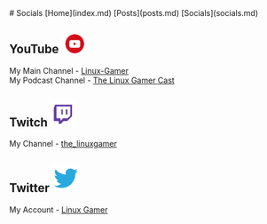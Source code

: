 <head><title>Linux-Gamer - Socials</title></head>
# Socials
[Home](index.md) [Posts](posts.md) [Socials](socials.md)

## YouTube <img src="/resources/yt.png" alt="youtube=logo" width="50"/>

My Main Channel - [Linux-Gamer](https://www.youtube.com/channel/UCbBtLFxKBpcwt85EoP0kXRg)
<br>
My Podcast Channel - [The Linux Gamer Cast](https://www.youtube.com/channel/UCwDnzR6jL9gysWn6e4VRyOw)

## Twitch <img src="/resources/twitch.png" alt="twitch-logo" width="45"/>

My Channel - [the_linuxgamer](https://twitch.tv/the_linuxgamer)

## Twitter <img src="/resources/twitter.png" alt="twitter-logo" width="50">

My Account - [Linux Gamer](https://twitter.com/The_LinuxGamer)